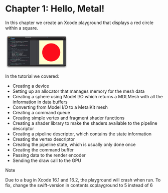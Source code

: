 # Chapter 1: Hello, Metal!

In this chapter we create an Xcode playground that displays a red circle within a square. 

<img src="./Result.png" width="200" align="center" />

In the tutorial we covered: 

- Creating a device
- Setting up an allocator that manages memory for the mesh data
- Creating a sphere using Model I/O which returns a MDLMesh with all the information in data buffers
- Converting from Model I/O to a MetalKit mesh
- Creating a command queue
- Creating simple vertex and fragment shader functions
- Creating a shader library to make the shaders available to the pipeline descriptor
- Creating a pipeline descriptor, which contains the state information
- Creating the vertex descriptor
- Creating the pipeline state, which is usually only done once
- Creating the command buffer
- Passing data to the render encoder
- Sending the draw call to the GPU
 
 > [!NOTE]
 > Due to a bug in Xcode 16.1 and 16.2, the playground will crash when run. 
 > To fix, change the swift-version in contents.xcplayground to 5 instead of 6